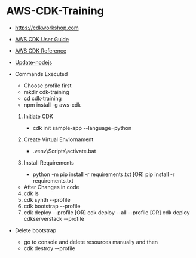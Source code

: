 # AWS-CDK-Training

- https://cdkworkshop.com
- [AWS CDK User Guide](https://docs.aws.amazon.com/CDK/latest/userguide)
- [AWS CDK Reference](https://docs.aws.amazon.com/cdk/api/latest/docs/aws-construct-library.html)
- [Update-nodejs](https://phoenixnap.com/kb/update-node-js-version)

- Commands Executed

  - Choose profile first
  - mkdir cdk-training
  - cd cdk-training
  - npm install -g aws-cdk

  1. Initiate CDK

     - cdk init sample-app --language=python

  2. Create Virtual Enviornament

     - .venv\Scripts\activate.bat

  3. Install Requirements
     - python -m pip install -r requirements.txt [OR] pip install -r requirements.txt

  - After Changes in code

  4. cdk ls
  5. cdk synth --profile <profile-name>
  6. cdk bootstrap --profile <profile-name>
  7. cdk deploy --profile <profile-name> [OR] cdk deploy --all --profile <Profile-name> [OR] cdk deploy cdkserverstack --profile <profile-name>

- Delete bootstrap
  - go to console and delete resources manually and then
  - cdk destroy --profile <profile-name>
